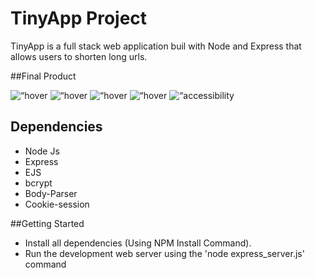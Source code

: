 # TinyApp Project

TinyApp is a full stack web application buil with Node and Express that allows users to shorten long urls.

##Final Product

<p align=“center”>
 <img src=“/docs” width=“350” title=“hover text”>
 <img src=“/docs” width=“350” title=“hover text”>
 <img src=“/docs” width=“350” title=“hover text”>
 <img src=“/docs” width=“350” title=“hover text”>
 <img src=“your_relative_path_here_number_2_large_name” width=“350" alt=“accessibility text”>
</p>

## Dependencies

- Node Js
- Express
- EJS
- bcrypt
- Body-Parser
- Cookie-session

##Getting Started

- Install all dependencies (Using NPM Install Command).
- Run the development web server using the 'node express_server.js' command